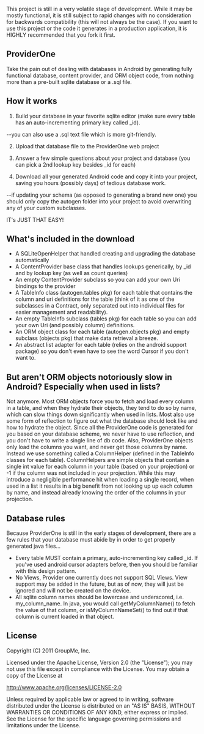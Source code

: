 This project is still in a very volatile stage of development. While it may be mostly functional, it is still subject to rapid changes with no consideration for backwards compatibility (this will not always be the case). If you want to use this project or the code it generates in a production application, it is HIGHLY recommended that you fork it first.


ProviderOne
-----------

Take the pain out of dealing with databases in Android by generating fully functional database, content provider, and ORM object code, from nothing more than a pre-built sqlite database or a .sql file.


## How it works

1) Build your database in your favorite sqlite editor (make sure every table has an auto-incrementing primary key called _id).
	
  --you can also use a .sql text file which is more git-friendly. 
	
2) Upload that database file to the ProviderOne web project

3) Answer a few simple questions about your project and database (you can pick a 2nd lookup key besides _id for each)

4) Download all your generated Android code and copy it into your project, saving you hours (possibly days) of tedious database work. 

  --if updating your schema (as opposed to generating a brand new one) you should only copy the autogen folder into your project to avoid overwriting any of your custom subclasses.

IT's JUST THAT EASY!


## What's included in the download

- A SQLiteOpenHelper that handled creating and upgrading the database automatically
- A ContentProvider base class that handles lookups generically, by _id and by lookup key (as well as count queries)
- An empty ContentProvider subclass so you can add your own Uri bindings to the provider
- A TableInfo class (autogen.tables pkg) for each table that contains the column and uri definitions for the table (think of it as one of the subclasses in a Contract, only separated out into individual files for easier management and readability).
- An empty TableInfo subclass (tables pkg) for each table so you can add your own Uri (and possibly column) definitions.
- An ORM object class for each table (autogen.objects pkg) and empty subclass (objects pkg) that make data retrieval a breeze.
- An abstract list adapter for each table (relies on the android support package) so you don't even have to see the word Cursor if you don't want to.

## But aren't ORM objects notoriously slow in Android? Especially when used in lists?

Not anymore. Most ORM objects force you to fetch and load every column in a table, and when they hydrate their objects, they tend to do so by name, which can slow things down significantly when used in lists. Most also use some form of reflection to figure out what the database should look like and how to hydrate the object. Since all the ProviderOne code is generated for you based on your database scheme, we never have to use reflection, and you don't have to write a single line of db code. Also, ProviderOne objects only load the columns you want, and never get those columns by name. Instead we use something called a ColumnHelper (defined in the TableInfo classes for each table). ColumnHelpers are simple objects that contain a single int value for each column in your table (based on your projection) or -1 if the column was not included in your projection. While this may introduce a negligible performance hit when loading a single record, when used in a list it results in a big benefit from not looking up up each column by name, and instead already knowing the order of the columns in your projection.

## Database rules

Because ProviderOne is still in the early stages of development, there are a few rules that your database must abide by in order to get properly generated java files…

- Every table MUST contain a primary, auto-incrementing key called _id. If you've used android cursor adapters before, then you should be familiar with this design pattern.
- No Views, Provider one currently does not support SQL Views. View support may be added in the future, but as of now, they will just be ignored and will not be created on the device.
- All sqlite column names should be lowercase and underscored, i.e. my_column_name. In java, you would call getMyColumnName() to fetch the value of that column, or isMyColumnNameSet() to find out if that column is current loaded in that object.

## License

  Copyright (C) 2011 GroupMe, Inc.
 
  Licensed under the Apache License, Version 2.0 (the "License");
  you may not use this file except in compliance with the License.
  You may obtain a copy of the License at
 
  http://www.apache.org/licenses/LICENSE-2.0
 
  Unless required by applicable law or agreed to in writing, software
  distributed under the License is distributed on an "AS IS" BASIS,
  WITHOUT WARRANTIES OR CONDITIONS OF ANY KIND, either express or implied.
  See the License for the specific language governing permissions and
  limitations under the License.
 


